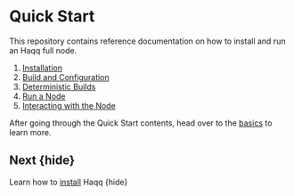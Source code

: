 <!--
order: false
parent:
  order: 2
-->

# Quick Start

This repository contains reference documentation on how to install and run an Haqq full node.

1. [Installation](./installation.md)
1. [Build and Configuration](./binary.md)
1. [Deterministic Builds](./reproducible-builds.md)
1. [Run a Node](./run_node.md)
1. [Interacting with the Node](./interact_node.md)

After going through the Quick Start contents, head over to the [basics](./../basics/README.md) to learn more.

## Next {hide}

Learn how to [install](./../quickstart/installation.md) Haqq {hide}
